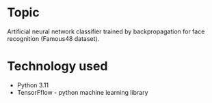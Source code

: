 # Topic
Artificial neural network classifier trained by backpropagation for face recognition (Famous48 dataset).

# Technology used
- Python 3.11
- TensorFflow - python machine learning library
